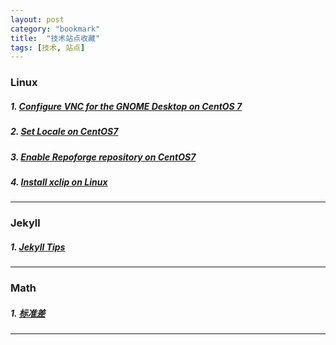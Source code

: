 ```yaml
---
layout: post
category: "bookmark"
title:  "技术站点收藏"
tags: [技术, 站点]
---
```

### Linux
##### 1. [Configure VNC for the GNOME Desktop on CentOS 7](https://www.digitalocean.com/community/tutorials/how-to-install-and-configure-vnc-remote-access-for-the-gnome-desktop-on-centos-7)
##### 2. [Set Locale on CentOS7](https://www.rosehosting.com/blog/how-to-set-up-system-locale-on-centos-7/)
##### 3. [Enable Repoforge repository on CentOS7](http://xmodulo.com/how-to-set-up-rpmforge-repoforge-repository-on-centos.html)
##### 4. [Install xclip on Linux](http://ask.xmodulo.com/copy-file-content-clipboard-linux-desktop.html)
---
### Jekyll
##### 1. [Jekyll Tips](http://jekyll.tips/)
---
### Math
##### 1. [标准差](https://zh.wikipedia.org/wiki/%E6%A8%99%E6%BA%96%E5%B7%AE)

---
